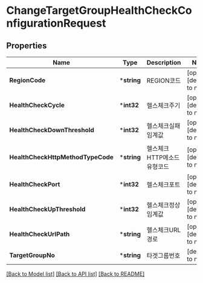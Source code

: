 # ChangeTargetGroupHealthCheckConfigurationRequest

## Properties
Name | Type | Description | Notes
------------ | ------------- | ------------- | -------------
**RegionCode** | ***string** | REGION코드 | [optional] [default to null]
**HealthCheckCycle** | ***int32** | 헬스체크주기 | [optional] [default to null]
**HealthCheckDownThreshold** | ***int32** | 헬스체크실패임계값 | [optional] [default to null]
**HealthCheckHttpMethodTypeCode** | ***string** | 헬스체크HTTP메소드유형코드 | [optional] [default to null]
**HealthCheckPort** | ***int32** | 헬스체크포트 | [optional] [default to null]
**HealthCheckUpThreshold** | ***int32** | 헬스체크정상임계값 | [optional] [default to null]
**HealthCheckUrlPath** | ***string** | 헬스체크URL경로 | [optional] [default to null]
**TargetGroupNo** | ***string** | 타겟그룹번호 | [default to null]

[[Back to Model list]](../README.md#documentation-for-models) [[Back to API list]](../README.md#documentation-for-api-endpoints) [[Back to README]](../README.md)


